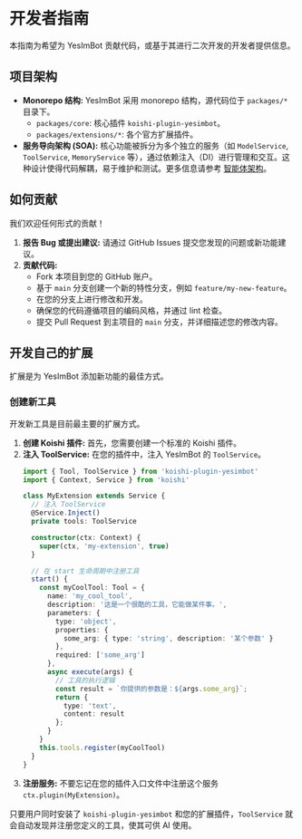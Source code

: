 # 开发者指南

本指南为希望为 YesImBot 贡献代码，或基于其进行二次开发的开发者提供信息。

## 项目架构

-   **Monorepo 结构:** YesImBot 采用 monorepo 结构，源代码位于 `packages/*` 目录下。
    -   `packages/core`: 核心插件 `koishi-plugin-yesimbot`。
    -   `packages/extensions/*`: 各个官方扩展插件。
-   **服务导向架构 (SOA):** 核心功能被拆分为多个独立的服务（如 `ModelService`, `ToolService`, `MemoryService` 等），通过依赖注入（DI）进行管理和交互。这种设计使得代码解耦，易于维护和测试。更多信息请参考 [智能体架构](../concepts/agent-architecture.md)。

## 如何贡献

我们欢迎任何形式的贡献！

1.  **报告 Bug 或提出建议:** 请通过 GitHub Issues 提交您发现的问题或新功能建议。
2.  **贡献代码:**
    -   Fork 本项目到您的 GitHub 账户。
    -   基于 `main` 分支创建一个新的特性分支，例如 `feature/my-new-feature`。
    -   在您的分支上进行修改和开发。
    -   确保您的代码遵循项目的编码风格，并通过 lint 检查。
    -   提交 Pull Request 到主项目的 `main` 分支，并详细描述您的修改内容。

## 开发自己的扩展

扩展是为 YesImBot 添加新功能的最佳方式。

### 创建新工具

开发新工具是目前最主要的扩展方式。

1.  **创建 Koishi 插件:** 首先，您需要创建一个标准的 Koishi 插件。
2.  **注入 ToolService:** 在您的插件中，注入 YesImBot 的 `ToolService`。
    ```typescript
    import { Tool, ToolService } from 'koishi-plugin-yesimbot'
    import { Context, Service } from 'koishi'

    class MyExtension extends Service {
      // 注入 ToolService
      @Service.Inject()
      private tools: ToolService

      constructor(ctx: Context) {
        super(ctx, 'my-extension', true)
      }

      // 在 start 生命周期中注册工具
      start() {
        const myCoolTool: Tool = {
          name: 'my_cool_tool',
          description: '这是一个很酷的工具，它能做某件事。',
          parameters: {
            type: 'object',
            properties: {
              some_arg: { type: 'string', description: '某个参数' }
            },
            required: ['some_arg']
          },
          async execute(args) {
            // 工具的执行逻辑
            const result = `你提供的参数是：${args.some_arg}`;
            return {
              type: 'text',
              content: result
            };
          }
        }
        this.tools.register(myCoolTool)
      }
    }
    ```
3.  **注册服务:** 不要忘记在您的插件入口文件中注册这个服务 `ctx.plugin(MyExtension)`。

只要用户同时安装了 `koishi-plugin-yesimbot` 和您的扩展插件，`ToolService` 就会自动发现并注册您定义的工具，使其可供 AI 使用。
